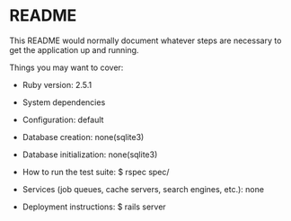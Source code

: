 # README

This README would normally document whatever steps are necessary to get the
application up and running.

Things you may want to cover:

* Ruby version: 2.5.1

* System dependencies

* Configuration: default

* Database creation: none(sqlite3)

* Database initialization: none(sqlite3)

* How to run the test suite: $ rspec spec/

* Services (job queues, cache servers, search engines, etc.): none

* Deployment instructions: $ rails server
